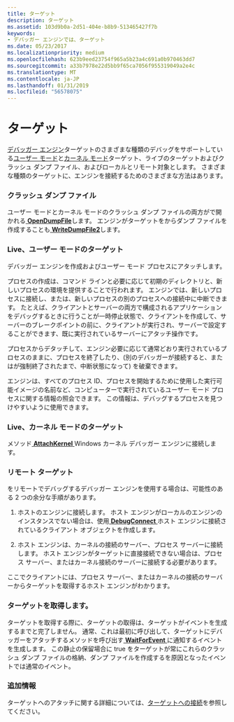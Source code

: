 ```yaml
---
title: ターゲット
description: ターゲット
ms.assetid: 103d9b0a-2d51-404e-b8b9-513465427f7b
keywords:
- デバッガー エンジンでは、ターゲット
ms.date: 05/23/2017
ms.localizationpriority: medium
ms.openlocfilehash: 623b9eed23754f965a5b23a4c691a0b970463dd7
ms.sourcegitcommit: a33b7978e22d5bb9f65ca7056f955319049a2e4c
ms.translationtype: MT
ms.contentlocale: ja-JP
ms.lasthandoff: 01/31/2019
ms.locfileid: "56578075"
---
```

# <a name="targets"></a>ターゲット


[デバッガー エンジン](introduction.md#debugger-engine)ターゲットのさまざまな種類のデバッグをサポートしている[ユーザー モード](#live--user-mode-targets)と[カーネル モード](#live--kernel-mode-targets)ターゲット、ライブのターゲットおよびクラッシュ ダンプ ファイル、およびローカルとリモート対象とします。 さまざまな種類のターゲットに、エンジンを接続するためのさまざまな方法はあります。

### <a name="span-idcrashdumpfilesspanspan-idcrashdumpfilesspancrash-dump-files"></a><span id="crash_dump_files"></span><span id="CRASH_DUMP_FILES"></span>クラッシュ ダンプ ファイル

ユーザー モードとカーネル モードのクラッシュ ダンプ ファイルの両方がで開かれる[ **OpenDumpFile**](https://msdn.microsoft.com/library/windows/hardware/ff552322)します。 エンジンがターゲットをからダンプ ファイルを作成することも[ **WriteDumpFile2**](https://msdn.microsoft.com/library/windows/hardware/ff561382)します。

### <a name="span-idlive--user-mode-targetsspanspan-idlive--user-mode-targetsspanlive-user-mode-targets"></a><span id="live--user-mode-targets"></span><span id="LIVE--USER-MODE-TARGETS"></span>Live、ユーザー モードのターゲット

デバッガー エンジンを作成およびユーザー モード プロセスにアタッチします。

プロセスの作成は、コマンド ラインと必要に応じて初期のディレクトリと、新しいプロセスの環境を提供することで行われます。 エンジンでは、新しいプロセスに接続し、または、新しいプロセスの別のプロセスへの接続中に中断できます。 たとえば、クライアントとサーバーの両方で構成されるアプリケーションをデバッグするときに行うことが一時停止状態で、クライアントを作成して、サーバーのブレークポイントの前に、クライアントが実行され、サーバーで設定することができます、既に実行されているサーバーにアタッチ操作です。

プロセスからデタッチして、エンジン必要に応じて通常どおり実行されているプロセスのままに、プロセスを終了したり、(別のデバッガーが接続すると、またはが強制終了されたまで、中断状態になって) を破棄できます。

エンジンは、すべてのプロセス ID、プロセスを開始するために使用した実行可能イメージの名前など、コンピューターで実行されているユーザー モード プロセスに関する情報の照会できます。 この情報は、デバッグするプロセスを見つけやすいように使用できます。

### <a name="span-idlive--kernel-mode-targetsspanspan-idlive--kernel-mode-targetsspanlive-kernel-mode-targets"></a><span id="live--kernel-mode-targets"></span><span id="LIVE--KERNEL-MODE-TARGETS"></span>Live、カーネル モードのターゲット

メソッド[ **AttachKernel** ](https://msdn.microsoft.com/library/windows/hardware/ff538145) Windows カーネル デバッガー エンジンに接続します。

### <a name="span-idremote-targetsspanspan-idremote-targetsspanremote-targets"></a><span id="remote-targets"></span><span id="REMOTE-TARGETS"></span>リモート ターゲット

をリモートでデバッグするデバッガー エンジンを使用する場合は、可能性のある 2 つの余分な手順があります。

1.  ホストのエンジンに接続します。 ホスト エンジンがローカルのエンジンのインスタンスでない場合は、使用[ **DebugConnect** ](https://msdn.microsoft.com/library/windows/hardware/ff540465)ホスト エンジンに接続されているクライアント オブジェクトを作成します。

2.  ホスト エンジンは、カーネルの接続のサーバー、プロセス サーバーに接続します。 ホスト エンジンがターゲットに直接接続できない場合は、プロセス サーバー、またはカーネル接続のサーバーに接続する必要があります。

ここでクライアントには、プロセス サーバー、またはカーネルの接続のサーバーからターゲットを取得するホスト エンジンがわかります。

### <a name="span-idacquiringtargetsspanspan-idacquiringtargetsspanacquiring-targets"></a><span id="acquiring_targets"></span><span id="ACQUIRING_TARGETS"></span>ターゲットを取得します。

ターゲットを取得する際に、ターゲットの取得は、ターゲットがイベントを生成するまでと完了しません。 通常、これは最初に呼び出して、ターゲットにデバッガーをアタッチするメソッドを呼び出す[ **WaitForEvent** ](https://msdn.microsoft.com/library/windows/hardware/ff561229)に通知するイベントを生成します。 この静止の保留場合に true をターゲットが常にこれらのクラッシュ ダンプ ファイルの格納、ダンプ ファイルを作成するを原因となったイベントでは通常のイベント。

### <a name="span-idadditionalinformationspanspan-idadditionalinformationspanadditional-information"></a><span id="additional_information"></span><span id="ADDITIONAL_INFORMATION"></span>追加情報

ターゲットへのアタッチに関する詳細については、[ターゲットへの接続](connecting-to-targets.md)を参照してください。

 

 





